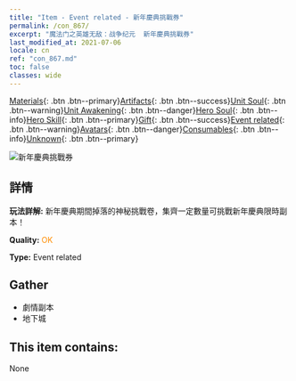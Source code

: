```yaml
---
title: "Item - Event related - 新年慶典挑戰券"
permalink: /con_867/
excerpt: "魔法门之英雄无敌：战争纪元  新年慶典挑戰券"
last_modified_at: 2021-07-06
locale: cn
ref: "con_867.md"
toc: false
classes: wide
---
```

 [Materials](/ItemsCN/){: .btn .btn--primary}[Artifacts](/ItemsCN/Artifacts/){: .btn .btn--success}[Unit Soul](/ItemsCN/UnitSoul/){: .btn .btn--warning}[Unit Awakening](/ItemsCN/UnitAwakening/){: .btn .btn--danger}[Hero Soul](/ItemsCN/HeroSoul/){: .btn .btn--info}[Hero Skill](/ItemsCN/HeroSkill/){: .btn .btn--primary}[Gift](/ItemsCN/Gift/){: .btn .btn--success}[Event related](/ItemsCN/Events/){: .btn .btn--warning}[Avatars](/ItemsCN/Avatars/){: .btn .btn--danger}[Consumables](/ItemsCN/Consumables/){: .btn .btn--info}[Unknown](/ItemsCN/Unknown/){: .btn .btn--primary}

 ![新年慶典挑戰券](/images/t/i_31046.png)

## 詳情
 **玩法詳解:** 新年慶典期間掉落的神秘挑戰卷，集齊一定數量可挑戰新年慶典限時副本！

 **Quality:** <span style="color: #FF8C00">OK</span>

 **Type:** Event related

## Gather

*    劇情副本 
*    地下城 

## This item contains:

  None


